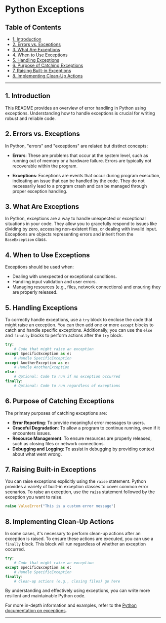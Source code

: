 # Python Exceptions

## Table of Contents

- [1. Introduction](#1-introduction)
- [2. Errors vs. Exceptions](#2-errors-vs-exceptions)
- [3. What Are Exceptions](#3-what-are-exceptions)
- [4. When to Use Exceptions](#4-when-to-use-exceptions)
- [5. Handling Exceptions](#5-handling-exceptions)
- [6. Purpose of Catching Exceptions](#6-purpose-of-catching-exceptions)
- [7. Raising Built-in Exceptions](#7-raising-built-in-exceptions)
- [8. Implementing Clean-Up Actions](#8-implementing-clean-up-actions)

---

## 1. Introduction

This README provides an overview of error handling in Python using exceptions. Understanding how to handle exceptions is crucial for writing robust and reliable code.

## 2. Errors vs. Exceptions

In Python, "errors" and "exceptions" are related but distinct concepts:

- **Errors**: These are problems that occur at the system level, such as running out of memory or a hardware failure. Errors are typically not recoverable within the program.

- **Exceptions**: Exceptions are events that occur during program execution, indicating an issue that can be handled by the code. They do not necessarily lead to a program crash and can be managed through proper exception handling.

## 3. What Are Exceptions

In Python, exceptions are a way to handle unexpected or exceptional situations in your code. They allow you to gracefully respond to issues like dividing by zero, accessing non-existent files, or dealing with invalid input. Exceptions are objects representing errors and inherit from the `BaseException` class.

## 4. When to Use Exceptions

Exceptions should be used when:

- Dealing with unexpected or exceptional conditions.
- Handling input validation and user errors.
- Managing resources (e.g., files, network connections) and ensuring they are properly released.

## 5. Handling Exceptions

To correctly handle exceptions, use a `try` block to enclose the code that might raise an exception. You can then add one or more `except` blocks to catch and handle specific exceptions. Additionally, you can use the `else` and `finally` blocks to perform actions after the `try` block.

```python
try:
    # Code that might raise an exception
except SpecificException as e:
    # Handle SpecificException
except AnotherException as e:
    # Handle AnotherException
else:
    # Optional: Code to run if no exception occurred
finally:
    # Optional: Code to run regardless of exceptions
```

## 6. Purpose of Catching Exceptions

The primary purposes of catching exceptions are:

- **Error Reporting**: To provide meaningful error messages to users.
- **Graceful Degradation**: To allow a program to continue running, even if it encounters issues.
- **Resource Management**: To ensure resources are properly released, such as closing files or network connections.
- **Debugging and Logging**: To assist in debugging by providing context about what went wrong.

## 7. Raising Built-in Exceptions

You can raise exceptions explicitly using the `raise` statement. Python provides a variety of built-in exception classes to cover common error scenarios. To raise an exception, use the `raise` statement followed by the exception you want to raise.

```python
raise ValueError("This is a custom error message")
```

## 8. Implementing Clean-Up Actions

In some cases, it's necessary to perform clean-up actions after an exception is raised. To ensure these actions are executed, you can use a `finally` block. This block will run regardless of whether an exception occurred.

```python
try:
    # Code that might raise an exception
except SpecificException as e:
    # Handle SpecificException
finally:
    # Clean-up actions (e.g., closing files) go here
```

By understanding and effectively using exceptions, you can write more resilient and maintainable Python code.

For more in-depth information and examples, refer to the [Python documentation on exceptions](https://docs.python.org/3/tutorial/errors.html).

---

